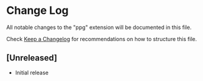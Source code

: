 # Change Log

All notable changes to the "ppg" extension will be documented in this file.

Check [Keep a Changelog](http://keepachangelog.com/) for recommendations on how to structure this file.

## [Unreleased]

- Initial release